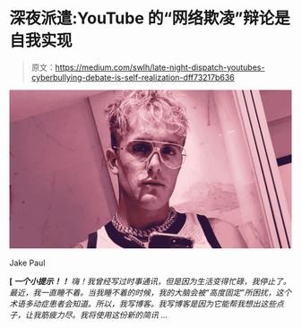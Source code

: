 # 深夜派遣:YouTube 的“网络欺凌”辩论是自我实现

> 原文：<https://medium.com/swlh/late-night-dispatch-youtubes-cyberbullying-debate-is-self-realization-dff73217b636>

![](img/11ddd8ecd3c3a74463b2e508762b41c6.png)

Jake Paul

**[ *一个小提示！！*** *嗨！我曾经写过时事通讯，但是因为生活变得忙碌，我停止了。最近，我一直睡不着。当我睡不着的时候，我的大脑会被“高度固定”所困扰，这个术语多动症患者会知道。所以，我写博客。我写博客是因为它能帮我想出这些点子，让我筋疲力尽。我将使用这份新的简讯* …